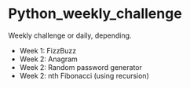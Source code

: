 # Python_weekly_challenge
Weekly challenge or daily, depending. 


- Week 1: FizzBuzz
- Week 2: Anagram
- Week 2: Random password generator
- Week 2: nth Fibonacci (using recursion)
